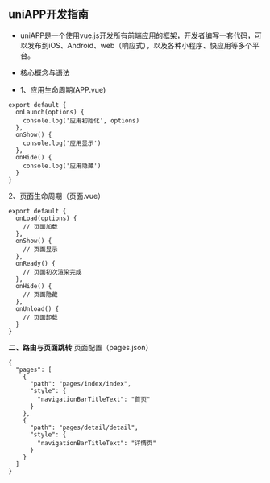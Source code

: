 ## uniAPP开发指南
- uniAPP是一个使用vue.js开发所有前端应用的框架，开发者编写一套代码，可以发布到iOS、Android、web（响应式），以及各种小程序、快应用等多个平台。

- 核心概念与语法
- 1、应用生命周期(APP.vue)
```
export default {
  onLaunch(options) {
    console.log('应用初始化', options)
  },
  onShow() {
    console.log('应用显示')
  },
  onHide() {
    console.log('应用隐藏')
  }
}
```
2、页面生命周期（页面.vue）
```
export default {
  onLoad(options) {
    // 页面加载
  },
  onShow() {
    // 页面显示
  },
  onReady() {
    // 页面初次渲染完成
  },
  onHide() {
    // 页面隐藏
  },
  onUnload() {
    // 页面卸载
  }
}
```

**二、路由与页面跳转**
页面配置（pages.json）
```
{
  "pages": [
    {
      "path": "pages/index/index",
      "style": {
        "navigationBarTitleText": "首页"
      }
    },
    {
      "path": "pages/detail/detail",
      "style": {
        "navigationBarTitleText": "详情页"
      }
    }
  ]
}
```
